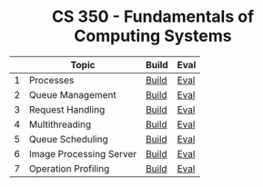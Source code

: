 <div align="center">

# CS 350 - Fundamentals of Computing Systems

|   | Topic             | Build                                                               | Eval                                                                     |
|-- |-------------------|---------------------------------------------------------------------|--------------------------------------------------------------------------|
| 1 | Processes         | [Build](https://github.com/Alan0893/CS-350/tree/main/cs350-hws/hw1) | [Eval](https://github.com/Alan0893/CS-350/tree/main/cs350-hws/hw1/EVAL)  |
| 2 | Queue Management  | [Build](https://github.com/Alan0893/CS-350/tree/main/cs350-hws/hw2) | [Eval](https://github.com/Alan0893/CS-350/tree/main/cs350-hws/hw2/EVAL)  |
| 3 | Request Handling  | [Build](https://github.com/Alan0893/CS-350/tree/main/cs350-hws/hw3) | [Eval](https://github.com/Alan0893/CS-350/tree/main/cs350-hws/hw3/EVAL)  |
| 4 | Multithreading    | [Build](https://github.com/Alan0893/CS-350/tree/main/cs350-hws/hw4) | [Eval](https://github.com/Alan0893/CS-350/tree/main/cs350-hws/hw4/EVAL)  |
| 5 | Queue Scheduling  | [Build](https://github.com/Alan0893/CS-350/tree/main/cs350-hws/hw5) | [Eval](https://github.com/Alan0893/CS-350/tree/main/cs350-hws/hw5/EVAL)  |
| 6 | Image Processing Server  | [Build](https://github.com/Alan0893/CS-350/tree/main/cs350-hws/hw6) | [Eval](https://github.com/Alan0893/CS-350/tree/main/cs350-hws/hw6/EVAL)  |
| 7 | Operation Profiling  | [Build](https://github.com/Alan0893/CS-350/tree/main/cs350-hws/hw7) | [Eval](https://github.com/Alan0893/CS-350/tree/main/cs350-hws/hw7/EVAL)  |

</div>
